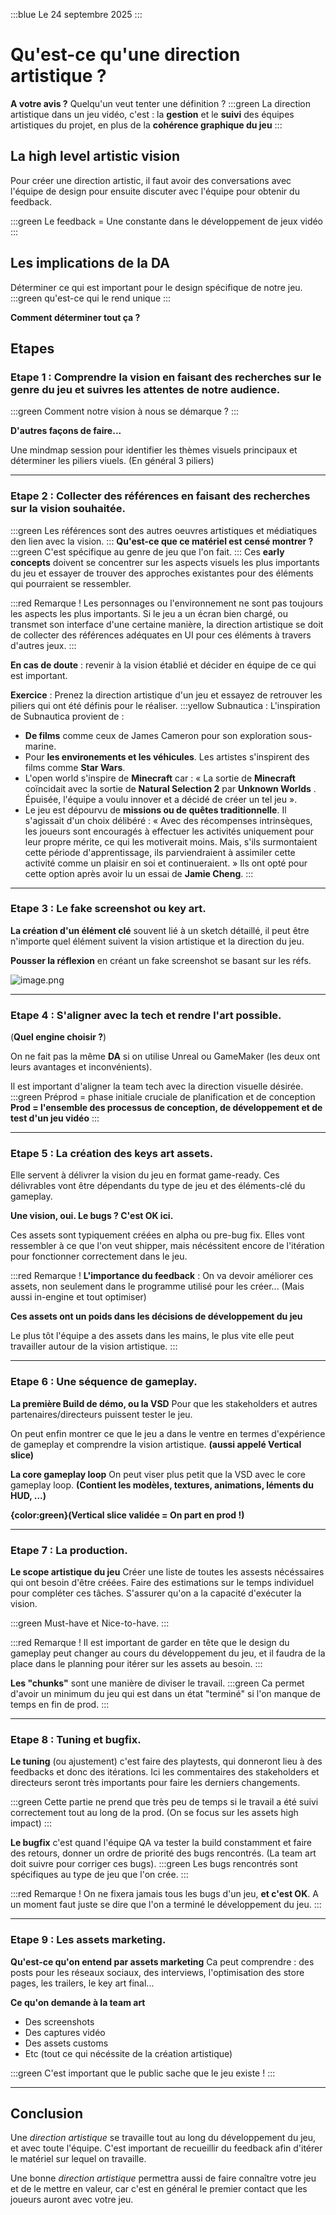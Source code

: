 :::blue Le 24 septembre 2025
:::

# Qu'est-ce qu'une direction artistique ?
**A votre avis ?** Quelqu'un veut tenter une définition ?
:::green La direction artistique dans un jeu vidéo, c'est :
la **gestion** et le **suivi** des équipes artistiques du projet, en plus de la **cohérence graphique du jeu**
:::

## La high level artistic vision
Pour créer une direction artistic, il faut avoir des conversations avec l'équipe de design pour ensuite discuter avec l'équipe pour obtenir du feedback.

:::green Le feedback = Une constante dans le développement de jeux vidéo
:::

## Les implications de la DA
Déterminer ce qui est important pour le design spécifique de notre jeu.
:::green qu'est-ce qui le rend unique
:::

**Comment déterminer tout ça ?**

## Etapes
### **Etape 1** : Comprendre la vision en faisant des recherches sur le genre du jeu et suivres les attentes de notre audience.

:::green Comment notre vision à nous se démarque ?
:::


**D'autres façons de faire...**

Une mindmap session pour identifier les thèmes visuels principaux et déterminer les piliers viuels.
(En général 3 piliers)
___
### **Etape 2** : Collecter des références en faisant des recherches sur la vision souhaitée.
:::green Les références sont des autres oeuvres artistiques et médiatiques den lien avec la vision.
:::
**Qu'est-ce que ce matériel est censé montrer ?**
:::green C'est spécifique au genre de jeu que l'on fait.
:::
Ces **early concepts** doivent se concentrer sur les aspects visuels les plus importants du jeu et essayer de trouver des approches existantes pour des éléments qui pourraient se ressembler.

:::red Remarque !
Les personnages ou l'environnement ne sont pas toujours les aspects les plus importants.
Si le jeu a un écran bien chargé, ou transmet son interface d'une certaine manière, la direction artistique se doit de collecter des références adéquates en UI pour ces éléments à travers d'autres jeux.
:::

**En cas de doute** : revenir à la vision établié et décider en équipe de ce qui est important.

**Exercice** : Prenez la direction artistique d'un jeu et essayez de retrouver les piliers qui ont été définis pour le réaliser.
:::yellow Subnautica : 
L'inspiration de Subnautica provient de :
- **De films** comme ceux de James Cameron pour son exploration sous-marine.
- Pour **les environements et les véhicules**. Les artistes s'inspirent des films comme **Star Wars**.
- L'open world s'inspire de **Minecraft** car :  « La sortie de **Minecraft** coïncidait avec la sortie de **Natural Selection 2** par **Unknown Worlds** . Épuisée, l'équipe a voulu innover et a décidé de créer un tel jeu ».
- Le jeu est dépourvu de **missions ou de quêtes traditionnelle**. Il s'agissait d'un choix délibéré : « Avec des récompenses intrinsèques, les joueurs sont encouragés à effectuer les activités uniquement pour leur propre mérite, ce qui les motiverait moins. Mais, s'ils surmontaient cette période d'apprentissage, ils parviendraient à assimiler cette activité comme un plaisir en soi et continueraient. » Ils ont opté pour cette option après avoir lu un essai de **Jamie Cheng**.
:::
___
### **Etape 3** : Le fake screenshot ou key art.

**La création d'un élément clé** souvent lié à un sketch détaillé, il peut être n'importe quel élément suivent la vision artistique et la direction du jeu.

**Pousser la réflexion** en créant un fake screenshot se basant sur les réfs.

![image.png](https://cdn.alexandrie-hub.fr/623251508854411294/625966214597726311.png)

___
### **Etape 4** : S'aligner avec la tech et rendre l'art possible.
(**Quel engine choisir ?**)

On ne fait pas la même **DA** si on utilise Unreal ou GameMaker (les deux ont leurs avantages et inconvénients).

Il est important d'aligner la team tech avec la direction visuelle désirée.
:::green Préprod = phase initiale cruciale de planification et de conception
**Prod = l'ensemble des processus de conception, de développement et de test d'un jeu vidéo**
:::
___
### **Etape 5** : La création des keys art assets.
Elle servent à délivrer la vision du jeu en format game-ready. Ces délivrables vont être dépendants du type de jeu et des éléments-clé du gameplay.

**Une vision, oui. Le bugs ? C'est OK ici.**

Ces assets sont typiquement créées en alpha ou pre-bug fix. Elles vont ressembler à ce que l'on veut shipper, mais nécéssitent encore de l'itération pour fonctionner correctement dans le jeu.

:::red Remarque !
**L'importance du feedback** : On va devoir améliorer ces assets, non seulement dans le programme utilisé pour les créer... (Mais aussi in-engine et tout optimiser)

**Ces assets ont un poids dans les décisions de développement du jeu**

 Le plus tôt l'équipe a des assets dans les mains, le plus vite elle peut travailler autour de la vision artistique.
:::
___
### **Etape 6** : Une séquence de gameplay.

**La première Build de démo, ou la VSD**
Pour que les stakeholders et autres partenaires/directeurs puissent tester le jeu.

On peut enfin montrer ce que le jeu a dans le ventre en termes d'expérience de gameplay et comprendre la vision artistique. **(aussi appelé Vertical slice)**

**La core gameplay loop**
On peut viser plus petit que la VSD avec le core gameplay loop. **(Contient les modèles, textures, animations, léments du HUD, ...)**

**{color:green}(Vertical slice validée = On part en prod !)**
___
### **Etape 7** : La production.

**Le scope artistique du jeu**
Créer une liste de toutes les assests nécéssaires qui ont besoin d'être créées.
Faire des estimations sur le temps individuel pour compléter ces tâches.
S'assurer qu'on a la capacité d'exécuter la vision.

:::green Must-have et Nice-to-have.
:::

:::red Remarque !
Il est important de garder en tête que le design du gameplay peut changer au cours du développement du jeu, et il faudra de la place dans le planning pour itérer sur les assets au besoin.
:::

**Les "chunks"** sont une manière de diviser le travail.
:::green Ca permet d'avoir un minimum du jeu qui est dans un état "terminé" si l'on manque de temps en fin de prod.
:::
___
### **Etape 8** : Tuning et bugfix.
**Le tuning** (ou ajustement) c'est faire des playtests, qui donneront lieu à des feedbacks et donc des itérations.
Ici les commentaires des stakeholders et directeurs seront très importants pour faire les derniers changements.

:::green Cette partie ne prend que très peu de temps si le travail a été suivi correctement tout au long de la prod. (On se focus sur les assets high impact)
:::

**Le bugfix** c'est quand l'équipe QA va tester la build constamment et faire des retours, donner un ordre de priorité des bugs rencontrés. (La team art doit suivre pour corriger ces bugs).
:::green Les bugs rencontrés sont spécifiques au type de jeu que l'on crée.
:::

:::red Remarque !
On ne fixera jamais tous les bugs d'un jeu, **et c'est OK**. A un moment faut juste se dire que l'on a terminé le développement du jeu.
:::
___
### **Etape 9** : Les assets marketing.

**Qu'est-ce qu'on entend par assets marketing**
Ca peut comprendre : des posts pour les réseaux sociaux, des interviews, l'optimisation des store pages, les trailers, le key art final...

**Ce qu'on demande à la team art**
- Des screenshots
- Des captures vidéo
- Des assets customs
- Etc (tout ce qui nécéssite de la création artistique)

:::green C'est important que le public sache que le jeu existe !
:::
___
## Conclusion
Une *direction artistique* se travaille tout au long du développement du jeu, et avec toute l'équipe. C'est important de recueillir du feedback afin d'itérer le matériel sur lequel on travaille.

Une bonne *direction artistique* permettra aussi de faire connaître votre jeu et de le mettre en valeur, car c'est en général le premier contact que les joueurs auront avec votre jeu.
